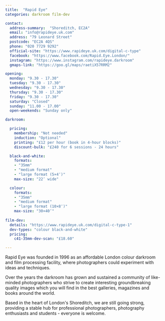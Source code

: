 ```yaml
---
title:  "Rapid Eye"
categories: darkroom film-dev

contact:
  address-summary:  "Shoreditch, EC2A"
  email: "info@rapideye.uk.com"
  address: "79 Leonard Street"
  postcode: "EC2A 4QS"
  phone: "020 7729 9292"
  official-site: "https://www.rapideye.uk.com/digital-c-type"
  facebook: "https://www.facebook.com/Rapid.Eye.London/"
  instagram: "https://www.instagram.com/rapideye.darkroom"
  gmaps-link: "https://goo.gl/maps/raetiX57RRM2"

opening:
  monday: "9.30 - 17.30"
  tuesday: "9.30 - 17.30"
  wednesday: "9.30 - 17.30"
  thursday: "9.30 - 17.30"
  friday: "9.30 - 17.30"
  saturday: "Closed"
  sunday: "11.00 - 17.00"
  open-weekends: "Sunday only"

darkroom: 

  pricing:
    membership: "Not needed"
    induction: "Optional"
    printing: "£12 per hour (book in 4-hour blocks)"
    discount-bulk: "£240 for 6 sessions - 24 hours"

  black-and-white:
    formats:
    - "35mm"
    - "medium format"
    - "large format (5×4″)"
    max-size: "22″ wide"

  colour:
    formats:
    - "35mm"
    - "medium format"
    - "large format (10×8″)"  
    max-size: "30×40″"
    
film-dev:
  details: "https://www.rapideye.uk.com/digital-c-type-1"
  dev-types: "colour black-and-white"  
  pricing:
    c41-35mm-dev-scan: "£18.60"

---
```


Rapid Eye was founded in 1996 as an affordable London colour darkroom and film processing facility, where photographers could experiment with ideas and techniques.

Over the years the darkroom has grown and sustained a community of like-minded photographers who strive to create interesting groundbreaking quality images which you will find in the best galleries, magazines and books around the world.

Based in the heart of London's Shoreditch, we are still going strong,  providing a stable hub for professional photographers, photography enthusiasts and students - everyone is welcome.
